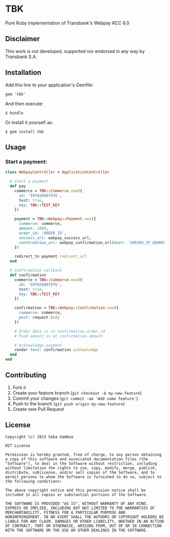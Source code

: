 # TBK

Pure Ruby implementation of Transbank's Webpay KCC 6.0

## Disclaimer

This work is not developed, supported nor endorsed in any way by Transbank S.A.

## Installation

Add this line to your application's Gemfile:

    gem 'tbk'

And then execute:

    $ bundle

Or install it yourself as:

    $ gem install tbk

## Usage

### Start a payment:
```ruby
class WebpayController < ApplicationController

  # Start a payment
  def pay
    commerce = TBK::Commerce.new({
      id: '597026007976',
      test: true,
      key: TBK::TEST_KEY
    })

    payment = TBK::Webpay::Payment.new({
      commerce: commerce,
      amount: 1000,
      order_id: 'ORDER_ID',
      success_url: webpay_success_url,
      confirmation_url: webpay_confirmation_url(host: 'SERVER_IP_ADDRESS')
    })

    redirect_to payment.redirect_url
  end

  # Confirmation callback
  def confirmation
    commerce = TBK::Commerce.new({
      id: '597026007976',
      test: true,
      key: TBK::TEST_KEY
    })

    confirmation = TBK::Webpay::Confirmation.new({
      commerce: commerce,
      post: request.body
    })

    # Order data is in confirmation.order_id
    # Paid amount is at confirmation.amount

    # Acknowledge payment
    render text: confirmation.acknowledge
  end
end
```

## Contributing

1. Fork it
2. Create your feature branch (`git checkout -b my-new-feature`)
3. Commit your changes (`git commit -am 'Add some feature'`)
4. Push to the branch (`git push origin my-new-feature`)
5. Create new Pull Request

## License

```
Copyright (c) 2013 Seba Gamboa

MIT License

Permission is hereby granted, free of charge, to any person obtaining
a copy of this software and associated documentation files (the
"Software"), to deal in the Software without restriction, including
without limitation the rights to use, copy, modify, merge, publish,
distribute, sublicense, and/or sell copies of the Software, and to
permit persons to whom the Software is furnished to do so, subject to
the following conditions:

The above copyright notice and this permission notice shall be
included in all copies or substantial portions of the Software.

THE SOFTWARE IS PROVIDED "AS IS", WITHOUT WARRANTY OF ANY KIND,
EXPRESS OR IMPLIED, INCLUDING BUT NOT LIMITED TO THE WARRANTIES OF
MERCHANTABILITY, FITNESS FOR A PARTICULAR PURPOSE AND
NONINFRINGEMENT. IN NO EVENT SHALL THE AUTHORS OR COPYRIGHT HOLDERS BE
LIABLE FOR ANY CLAIM, DAMAGES OR OTHER LIABILITY, WHETHER IN AN ACTION
OF CONTRACT, TORT OR OTHERWISE, ARISING FROM, OUT OF OR IN CONNECTION
WITH THE SOFTWARE OR THE USE OR OTHER DEALINGS IN THE SOFTWARE.
```
